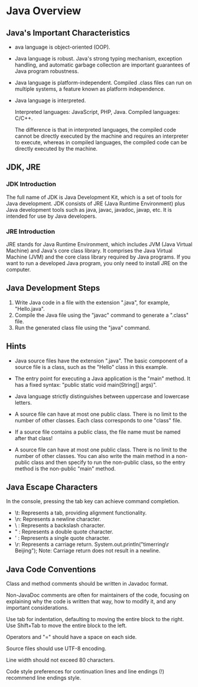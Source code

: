 # Java Overview

## Java's Important Characteristics

* ava language is object-oriented (OOP).

* Java language is robust. Java's strong typing mechanism, exception handling, and automatic garbage collection are important guarantees of Java program robustness.

* Java language is platform-independent. Compiled .class files can run on multiple systems, a feature known as platform independence.

* Java language is interpreted.
  
  Interpreted languages: JavaScript, PHP, Java. Compiled languages: C/C++.

  The difference is that in interpreted languages, the compiled code cannot be directly executed by the machine and requires an interpreter to execute, whereas in compiled languages, the compiled code can be directly executed by the machine.


## JDK, JRE
### JDK Introduction

The full name of JDK is Java Development Kit, which is a set of tools for Java development. JDK consists of JRE (Java Runtime Environment) plus Java development tools such as java, javac, javadoc, javap, etc. It is intended for use by Java developers.

### JRE Introduction

JRE stands for Java Runtime Environment, which includes JVM (Java Virtual Machine) and Java's core class library. It comprises the Java Virtual Machine (JVM) and the core class library required by Java programs. If you want to run a developed Java program, you only need to install JRE on the computer.



## Java Development Steps

1. Write Java code in a file with the extension ".java", for example, "Hello.java".
2. Compile the Java file using the "javac" command to generate a ".class" file.
3. Run the generated class file using the "java" command.


## Hints

* Java source files have the extension ".java". The basic component of a source file is a class, such as the "Hello" class in this example.

* The entry point for executing a Java application is the "main" method. It has a fixed syntax: "public static void main(String[] args)".

* Java language strictly distinguishes between uppercase and lowercase letters.

* A source file can have at most one public class. There is no limit to the number of other classes. Each class corresponds to one "class" file.

* If a source file contains a public class, the file name must be named after that class!

* A source file can have at most one public class. There is no limit to the number of other classes. You can also write the main method in a non-public class and then specify to run the non-public class, so the entry method is the non-public "main" method.


## Java Escape Characters

In the console, pressing the tab key can achieve command completion.
* \t: Represents a tab, providing alignment functionality.
* \n: Represents a newline character.
* \\ : Represents a backslash character.
* \" : Represents a double quote character.
* \' : Represents a single quote character.
* \r: Represents a carriage return. System.out.println("timerring\r Beijing"); Note: Carriage return does not result in a newline.



## Java Code Conventions

Class and method comments should be written in Javadoc format.

Non-JavaDoc comments are often for maintainers of the code, focusing on explaining why the code is written that way, how to modify it, and any important considerations.

Use tab for indentation, defaulting to moving the entire block to the right. Use Shift+Tab to move the entire block to the left.

Operators and "=" should have a space on each side.

Source files should use UTF-8 encoding.

Line width should not exceed 80 characters.

Code style preferences for continuation lines and line endings (!) recommend line endings style.





